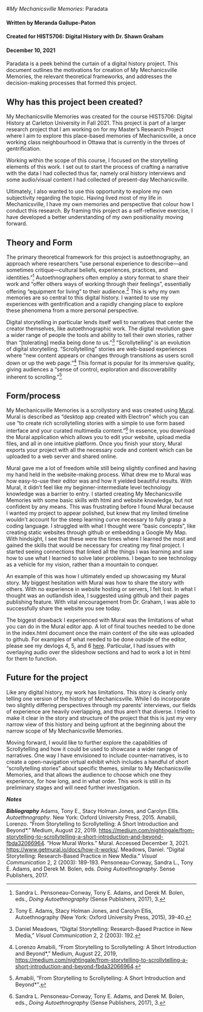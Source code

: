#*My Mechanicsville Memories*: Paradata
#### Written by Meranda Gallupe-Paton
#### Created for HIST5706: Digital History with Dr. Shawn Graham
#### December 10, 2021

Paradata is a peek behind the curtain of a digital history project. This document outlines the motivations for creation of My Mechanicsville Memories, the relevant theoretical frameworks, and addresses the decision-making processes that formed this project. 

## Why has this project been created? 
My Mechanicsville Memories was created for the course HIST5706: Digital History at Carleton University in Fall 2021. This project is part of a larger research project that I am working on for my Master’s Research Project where I aim to explore this place-based memories of Mechanicsville, a once working class neighbourhood in Ottawa that is currently in the throes of gentrification. 

Working within the scope of this course, I focused on the storytelling elements of this work. I set out to start the process of crafting a narrative with the data I had collected thus far, namely oral history interviews and some audio/visual content I had collected of present-day Mechanicsville.

Ultimately, I also wanted to use this opportunity to explore my own subjectivity regarding the topic. Having lived most of my life in Mechanicsville, I have my own memories and perspective that colour how I conduct this research. By framing this project as a self-reflexive exercise, I have developed a better understanding of my own positionality moving forward.

## Theory and Form
The primary theoretical framework for this project is autoethnography, an approach where researchers “use personal experience to describe—and sometimes critique—cultural beliefs, experiences, practices, and identities.”[^1] Autoethnographers often employ a story format to share their work and “offer others ways of working through their feelings”, essentially offering “equipment for living” to their audience.[^2] This is why my own memories are so central to this digital history. I wanted to use my experiences with gentrification and a rapidly changing place to explore these phenomena from a more personal perspective. 

Digital storytelling in particular lends itself well to narratives that center the creator themselves, like autoethnographic work. The digital revolution gave a wider range of people the tools and ability to tell their own stories, rather than “[tolerating] media being done *to* us.”[^3] “Scrollytelling” is an evolution of digital storytelling. “Scrollytelling” stories are web-based experiences where “new content appears or changes through transitions as users scroll down or up the web page.”[^4] This format is popular for its immersive quality, giving audiences a “sense of control, exploration and discoverability inherent to scrolling.”[^5]

## Form/process
My Mechanicsville Memories is a scrollystory and was created using [Mural](https://www.getmural.io/). Mural is described as “desktop app created with Electron” which you can use “to create rich scrollytelling stories with a simple to use form based interface and your curated multimedia content.”[^1] In essence, you download the Mural application which allows you to edit your website, upload media files, and  all in one intuitive platform. Once you finish your story, Mural exports your project with all the necessary code and content which can be uploaded to a web server and shared online. 

Mural gave me a lot of freedom while still being slightly confined and having my hand held in the website-making process. What drew me to Mural was how easy-to-use their editor was and how it yielded beautiful results. With Mural, it didn’t feel like my beginner-intermediate level technology knowledge was a barrier to entry. I started creating My Mechanicsville Memories with some basic skills with html and website knowledge, but not confident by any means. This was frustrating before I found Mural because I wanted my project to appear polished, but knew that my limited timeline wouldn’t account for the steep learning curve necessary to fully grasp a coding language. I struggled with what I thought were “basic concepts”, like creating static websites through github or embedding a Google My Map. With hindsight, I see that these were the times where I learned the most and gained the skills that would be necessary for creating my final project. I started seeing connections that linked all the things I was learning and saw how to use what I learned to solve later problems. I began to see technology as a vehicle for my vision, rather than a mountain to conquer. 

An example of this was how I ultimately ended up showcasing my Mural story. My biggest hesitation with Mural was how to share the story with others. With no experience in website hosting or servers, I felt lost. In what I thought was an outlandish idea, I suggested using github and their pages publishing feature. With vital encouragement from Dr. Graham, I was able to successfully share the website you see today. 

The biggest drawback I experienced with Mural was the limitations of what you can do in the Mural editor app. A lot of final touches needed to be done in the index.html document once the main content of the site was uploaded to github. For examples of what needed to be done outside of the editor, please see my devlogs 4, 5, and 6 [here](https://github.com/merandagp/HIST5706-DevLogs). Particular, I had issues with overlaying audio over the slideshow sections and had to work a lot in html for them to function.

## Future for the project
Like any digital history, my work has limitations. This story is clearly only telling one version of the history of Mechanicsville. While I do incorporate two slightly differing perspectives through my parents’ interviews, our fields of experience are heavily overlapping, and thus aren’t that diverse. I tried to make it clear in the story and structure of the project that this is just my very narrow view of this history and being upfront at the beginning about the narrow scope of My Mechanicsville Memories.

Moving forward, I would like to further explore the capabilities of Scrollytelling and how it could be used to showcase a wider range of narratives. One way I have envisioned to include counter-narratives, is to create a open-navigation virtual exhibit which includes a handful of short “scrollytelling stories” about specific themes, similar to My Mechanicsville Memories, and that allows the audience to choose which one they experience, for how long, and in what order. This work is still in its preliminary stages and will need further investigation.

***Notes***
[^1]: Sandra L. Pensoneau-Conway, Tony E. Adams, and Derek M. Bolen, eds., *Doing Autoethnography* (Sense Publishers, 2017), 3.
[^2]: Tony E. Adams, Stacy Holman Jones, and Carolyn Ellis, Autoethnography (New York: Oxford University Press, 2015), 39-40.
[^3]: Daniel Meadows, “Digital Storytelling: Research-Based Practice in New Media,” *Visual Communication* 2, 2 (2003): 192. 
[^4]: Lorenzo Amabili, “From Storytelling to Scrollytelling: A Short Introduction and Beyond*,” Medium, August 22, 2019, https://medium.com/nightingale/from-storytelling-to-scrollytelling-a-short-introduction-and-beyond-fbda32066964. 
[^5]: Amabili, “From Storytelling to Scrollytelling: A Short Introduction and Beyond*”. 
[^6]: “How Mural Works,” Mural, accessed December 3, 2021, https://www.getmural.io/docs/how-it-works/.

***Bibliography***
Adams, Tony E., Stacy Holman Jones, and Carolyn Ellis. *Autoethnography*. New York: Oxford University Press, 2015. 
Amabili, Lorenzo. “From Storytelling to Scrollytelling: A Short Introduction and Beyond*.” Medium, August 22, 2019. https://medium.com/nightingale/from-storytelling-to-scrollytelling-a-short-introduction-and-beyond-fbda32066964. 
“How Mural Works.” Mural. Accessed December 3, 2021. https://www.getmural.io/docs/how-it-works/. 
Meadows, Daniel. “Digital Storytelling: Research-Based Practice in New Media.” *Visual Communication* 2, 2 (2003): 189-193. 
Pensoneau-Conway, Sandra L., Tony E. Adams, and Derek M. Bolen, eds. *Doing Autoethnography*. Sense Publishers, 2017. 
